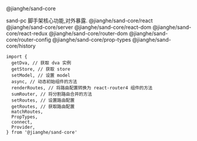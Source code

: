 @jianghe/sand-core

sand-pc 脚手架核心功能,对外暴露.
@jianghe/sand-core/react
@jianghe/sand-core/server
@jianghe/sand-core/react-dom
@jianghe/sand-core/react-redux
@jianghe/sand-core/router-dom
@jianghe/sand-core/router-config
@jianghe/sand-core/prop-types
@jianghe/sand-core/history

```
import {
  getDva, // 获取 dva 实例
  getStore, // 获取 store
  setModel, // 设置 model
  async, // 动态初始组件的方法
  renderRoutes, // 将路由配置转换为 react-router4 组件的方法
  sumRouter, // 将分割路由合并的方法
  setRoutes, // 设置路由配置
  getRoutes, // 获取路由配置
  matchRoutes,
  PropTypes,
  connect,
  Provider,
} from '@jianghe/sand-core'
```
